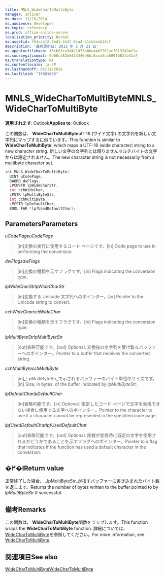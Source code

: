 ```yaml
---
title: MNLS_WideCharToMultiByte
manager: soliver
ms.date: 11/16/2014
ms.audience: Developer
ms.topic: reference
ms.prod: office-online-server
localization_priority: Normal
ms.assetid: f64cde12-7ed1-444f-8ca4-51cb3ea514cf
description: '最終更新日: 2012 年 2 月 21 日'
ms.openlocfilehash: f5cb63ca3d421073b00a448f762ecf0137494f2a
ms.sourcegitcommit: 9d60cd82b5413446e5bc8ace2cd689f683fb41a7
ms.translationtype: MT
ms.contentlocale: ja-JP
ms.lasthandoff: 06/11/2018
ms.locfileid: "19801663"
---
```

# <a name="mnlswidechartomultibyte"></a><span data-ttu-id="6320c-103">MNLS_WideCharToMultiByte</span><span class="sxs-lookup"><span data-stu-id="6320c-103">MNLS_WideCharToMultiByte</span></span>

  
  
<span data-ttu-id="6320c-104">**適用されます**: Outlook</span><span class="sxs-lookup"><span data-stu-id="6320c-104">**Applies to**: Outlook</span></span> 
  
<span data-ttu-id="6320c-105">この関数は、 **WideCharToMultiByte**utf-16 (ワイド文字) の文字列を新しい文字列にマップするに似ています。</span><span class="sxs-lookup"><span data-stu-id="6320c-105">This function is similar to **WideCharToMultiByte**, which maps a UTF-16 (wide character) string to a new character string.</span></span> <span data-ttu-id="6320c-106">新しい文字の文字列とは限りませんマルチバイトの文字からは設定されません。</span><span class="sxs-lookup"><span data-stu-id="6320c-106">The new character string is not necessarily from a multibyte character set.</span></span>
  
```cpp
int MNLS_WideCharToMultiByte(
  UINT uCodePage,
  DWORD dwFlags,
  LPCWSTR lpWideCharStr,
  int cchWideChar,
  LPSTR lpMultiByteStr,
  int cchMultiByte,
  LPCSTR lpDefaultChar,
  BOOL FAR *lpfUsedDefaultChar);
```

## <a name="parameters"></a><span data-ttu-id="6320c-107">Parameters</span><span class="sxs-lookup"><span data-stu-id="6320c-107">Parameters</span></span>

 <span data-ttu-id="6320c-108">_uCodePage_</span><span class="sxs-lookup"><span data-stu-id="6320c-108">_uCodePage_</span></span>
  
> <span data-ttu-id="6320c-109">[in]変換の実行に使用するコード ページです。</span><span class="sxs-lookup"><span data-stu-id="6320c-109">[in] Code page to use in performing the conversion.</span></span>
    
 <span data-ttu-id="6320c-110">_dwFlags_</span><span class="sxs-lookup"><span data-stu-id="6320c-110">_dwFlags_</span></span>
  
> <span data-ttu-id="6320c-111">[in]変換の種類を示すフラグです。</span><span class="sxs-lookup"><span data-stu-id="6320c-111">[in] Flags indicating the conversion type.</span></span>
    
 <span data-ttu-id="6320c-112">_lpWideCharStr_</span><span class="sxs-lookup"><span data-stu-id="6320c-112">_lpWideCharStr_</span></span>
  
> <span data-ttu-id="6320c-113">[in]変換する Unicode 文字列へのポインター。</span><span class="sxs-lookup"><span data-stu-id="6320c-113">[in] Pointer to the Unicode string to convert.</span></span>
    
 <span data-ttu-id="6320c-114">_cchWideChar_</span><span class="sxs-lookup"><span data-stu-id="6320c-114">_cchWideChar_</span></span>
  
> <span data-ttu-id="6320c-115">[in]変換の種類を示すフラグです。</span><span class="sxs-lookup"><span data-stu-id="6320c-115">[in] Flags indicating the conversion type.</span></span>
    
 <span data-ttu-id="6320c-116">_lpMultiByteStr_</span><span class="sxs-lookup"><span data-stu-id="6320c-116">_lpMultiByteStr_</span></span>
  
> <span data-ttu-id="6320c-117">[out]省略可能です。</span><span class="sxs-lookup"><span data-stu-id="6320c-117">[out] Optional.</span></span> <span data-ttu-id="6320c-118">変換後の文字列を受け取るバッファーへのポインター。</span><span class="sxs-lookup"><span data-stu-id="6320c-118">Pointer to a buffer that receives the converted string.</span></span>
    
 <span data-ttu-id="6320c-119">_cchMultiByte_</span><span class="sxs-lookup"><span data-stu-id="6320c-119">_cchMultiByte_</span></span>
  
> <span data-ttu-id="6320c-120">[in]_LpMultiByteStr_で示されるバッファーのバイト単位のサイズです。</span><span class="sxs-lookup"><span data-stu-id="6320c-120">[in] Size, in bytes, of the buffer indicated by  _lpMultiByteStr_.</span></span>
    
 <span data-ttu-id="6320c-121">_lpDefaultChar_</span><span class="sxs-lookup"><span data-stu-id="6320c-121">_lpDefaultChar_</span></span>
  
> <span data-ttu-id="6320c-122">[in]省略可能です。</span><span class="sxs-lookup"><span data-stu-id="6320c-122">[in] Optional.</span></span> <span data-ttu-id="6320c-123">指定したコード ページで文字を表現できない場合に使用する文字へのポインター。</span><span class="sxs-lookup"><span data-stu-id="6320c-123">Pointer to the character to use if a character cannot be represented in the specified code page.</span></span>
    
 <span data-ttu-id="6320c-124">_lpfUsedDefaultChar_</span><span class="sxs-lookup"><span data-stu-id="6320c-124">_lpfUsedDefaultChar_</span></span>
  
> <span data-ttu-id="6320c-125">[out]省略可能です。</span><span class="sxs-lookup"><span data-stu-id="6320c-125">[out] Optional.</span></span> <span data-ttu-id="6320c-126">関数が変換時に既定の文字を使用されるかどうかであることを示すフラグへのポインター。</span><span class="sxs-lookup"><span data-stu-id="6320c-126">Pointer to a flag that indicates if the function has used a default character in the conversion.</span></span>
    
## <a name="return-value"></a><span data-ttu-id="6320c-127">�߂�l</span><span class="sxs-lookup"><span data-stu-id="6320c-127">Return value</span></span>

<span data-ttu-id="6320c-128">正常終了した場合、 _lpMultiByteStr_が指すバッファーに書き込まれたバイト数を返します。</span><span class="sxs-lookup"><span data-stu-id="6320c-128">Returns the number of bytes written to the buffer pointed to by  _lpMultiByteStr_ if successful.</span></span> 
  
## <a name="remarks"></a><span data-ttu-id="6320c-129">備考</span><span class="sxs-lookup"><span data-stu-id="6320c-129">Remarks</span></span>

<span data-ttu-id="6320c-130">この関数は、 **WideCharToMultiByte**関数をラップします。</span><span class="sxs-lookup"><span data-stu-id="6320c-130">This function wraps the **WideCharToMultiByte** function.</span></span> <span data-ttu-id="6320c-131">詳細については、 [WideCharToMultiByte](http://msdn.microsoft.com/ja-jp/library/dd374130%28VS.85%29.aspx)を参照してください。</span><span class="sxs-lookup"><span data-stu-id="6320c-131">For more information, see [WideCharToMultiByte](http://msdn.microsoft.com/ja-jp/library/dd374130%28VS.85%29.aspx).</span></span>
  
## <a name="see-also"></a><span data-ttu-id="6320c-132">関連項目</span><span class="sxs-lookup"><span data-stu-id="6320c-132">See also</span></span>



[<span data-ttu-id="6320c-133">WideCharToMultiByte</span><span class="sxs-lookup"><span data-stu-id="6320c-133">WideCharToMultiByte</span></span>](http://msdn.microsoft.com/ja-jp/library/dd374130%28VS.85%29.aspx)

